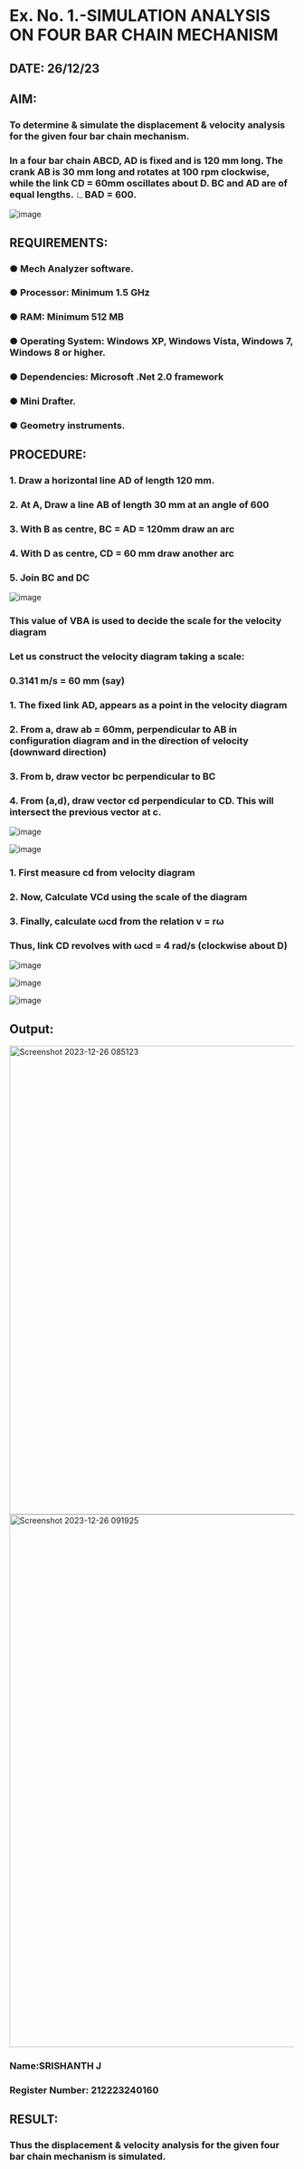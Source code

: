 # Ex. No. 1.-SIMULATION ANALYSIS ON FOUR BAR CHAIN MECHANISM

## DATE: 26/12/23

## AIM:

###   To determine & simulate the displacement & velocity analysis for the given four bar chain mechanism. 

###   In a four bar chain ABCD, AD is fixed and is 120 mm long. The crank AB is 30 mm long and rotates at 100 rpm clockwise, while the link CD = 60mm oscillates about D. BC and AD are of equal lengths. ∟BAD = 600.

![image](https://github.com/Sellakumar1987/Ex.-No.-1.-SIMULATION-ANALYSIS-ON-FOUR-BAR-CHAIN-MECHANISM/assets/113594316/03952954-387e-4fd3-a1a0-a8dd4b82ae07)

## REQUIREMENTS:
###  ●	Mech Analyzer software.
###  ●	Processor: Minimum 1.5 GHz
###  ●	RAM: Minimum 512 MB
###  ●	Operating System: Windows XP, Windows Vista, Windows 7, Windows 8 or higher.
###  ●	Dependencies: Microsoft .Net 2.0 framework
###  ●	Mini Drafter.
###  ●	Geometry instruments.

## PROCEDURE:
###   1. Draw a horizontal line AD of length 120 mm. 
###   2. At A, Draw a line AB of length 30 mm at an angle of 600 
###   3. With B as centre, BC = AD = 120mm draw an arc 
###   4. With D as centre, CD = 60 mm draw another arc 
###   5. Join BC and DC 

![image](https://github.com/Sellakumar1987/Ex.-No.-1.-SIMULATION-ANALYSIS-ON-FOUR-BAR-CHAIN-MECHANISM/assets/113594316/a99fb530-e8df-49bf-9b2c-d537ff992534)

###   This value of VBA is used to decide the scale for the velocity diagram 
###   Let us construct the velocity diagram taking a scale: 
###   0.3141 m/s = 60 mm (say) 
###   1. The fixed link AD, appears as a point in the velocity diagram 
###   2. From a, draw ab = 60mm, perpendicular to AB in configuration diagram and in the direction of velocity (downward direction) 
###   3. From b, draw vector bc perpendicular to BC
###   4. From (a,d), draw vector cd perpendicular to CD. This will intersect the previous vector at c.  

![image](https://github.com/Sellakumar1987/Ex.-No.-1.-SIMULATION-ANALYSIS-ON-FOUR-BAR-CHAIN-MECHANISM/assets/113594316/76094ae8-a8af-48f3-b2c4-472ab800cc8e)

![image](https://github.com/Sellakumar1987/Ex.-No.-1.-SIMULATION-ANALYSIS-ON-FOUR-BAR-CHAIN-MECHANISM/assets/113594316/cb44fabe-6e16-4550-a2ec-4ee0f4cb6774)

###   1. First measure cd from velocity diagram  
###   2. Now, Calculate VCd using the scale of the diagram 
###   3. Finally, calculate ωcd from the relation v = rω 
###   Thus, link CD revolves with ωcd = 4 rad/s (clockwise about D) 

![image](https://github.com/Sellakumar1987/Ex.-No.-1.-SIMULATION-ANALYSIS-ON-FOUR-BAR-CHAIN-MECHANISM/assets/113594316/97627fa4-0d38-412c-8745-082bd7b85299)

![image](https://github.com/Sellakumar1987/Ex.-No.-1.-SIMULATION-ANALYSIS-ON-FOUR-BAR-CHAIN-MECHANISM/assets/113594316/15f7e50d-486d-46d0-bed0-8f51b36e7396)

![image](https://github.com/Sellakumar1987/Ex.-No.-1.-SIMULATION-ANALYSIS-ON-FOUR-BAR-CHAIN-MECHANISM/assets/113594316/b01469ff-cb80-4ca6-a6ef-ae521ee9b717)


## Output:
<img width="828" alt="Screenshot 2023-12-26 085123" src="https://github.com/srishanth2006/Ex.-No.-1.-SIMULATION-ANALYSIS-ON-FOUR-BAR-CHAIN-MECHANISM/assets/150319470/b0b289ca-09e9-4a04-9a28-ff566e86894d">
<img width="941" alt="Screenshot 2023-12-26 091925" src="https://github.com/srishanth2006/Ex.-No.-1.-SIMULATION-ANALYSIS-ON-FOUR-BAR-CHAIN-MECHANISM/assets/150319470/b124c257-009c-445b-9c4c-572c6d7f537d">

### Name:SRISHANTH J
### Register Number: 212223240160

## RESULT:
 ### Thus the displacement & velocity analysis for the given four bar chain mechanism is simulated.
